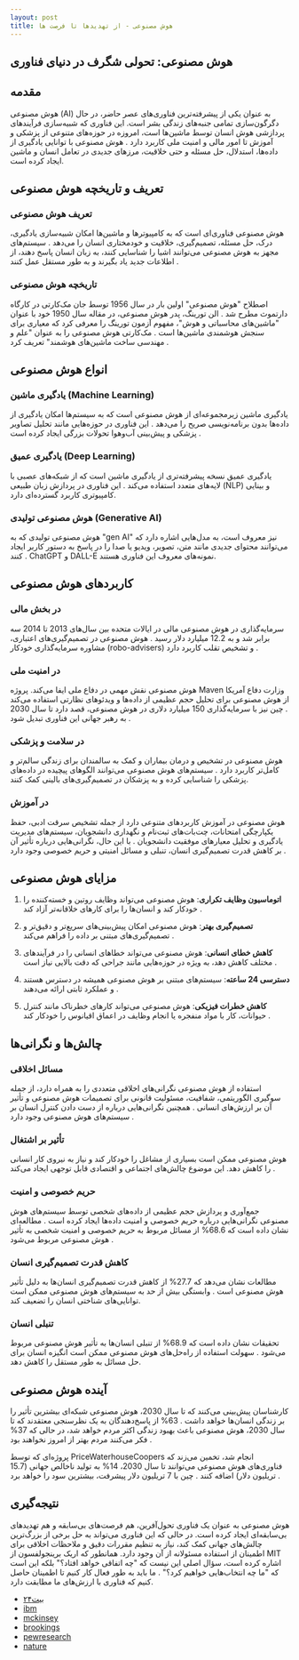 ```yaml
---
layout: post
title: هوش مصنوعی - از تهدیدها تا فرصت ها
---
```


## هوش مصنوعی: تحولی شگرف در دنیای فناوری

## مقدمه

هوش مصنوعی (AI) به عنوان یکی از پیشرفته‌ترین فناوری‌های عصر حاضر، در حال دگرگون‌سازی تمامی جنبه‌های زندگی بشر است. این فناوری که شبیه‌سازی فرآیندهای پردازشی هوش انسان توسط ماشین‌ها است، امروزه در حوزه‌های متنوعی از پزشکی و آموزش تا امور مالی و امنیت ملی کاربرد دارد . هوش مصنوعی با توانایی یادگیری از داده‌ها، استدلال، حل مسئله و حتی خلاقیت، مرزهای جدیدی در تعامل انسان و ماشین ایجاد کرده است.

## تعریف و تاریخچه هوش مصنوعی

### تعریف هوش مصنوعی

هوش مصنوعی فناوری‌ای است که به کامپیوترها و ماشین‌ها امکان شبیه‌سازی یادگیری، درک، حل مسئله، تصمیم‌گیری، خلاقیت و خودمختاری انسان را می‌دهد . سیستم‌های مجهز به هوش مصنوعی می‌توانند اشیا را شناسایی کنند، به زبان انسان پاسخ دهند، از اطلاعات جدید یاد بگیرند و به طور مستقل عمل کنند .

### تاریخچه هوش مصنوعی

اصطلاح "هوش مصنوعی" اولین بار در سال 1956 توسط جان مک‌کارتی در کارگاه دارتموث مطرح شد . الن تورینگ، پدر هوش مصنوعی، در مقاله سال 1950 خود با عنوان "ماشین‌های محاسباتی و هوش"، مفهوم آزمون تورینگ را معرفی کرد که معیاری برای سنجش هوشمندی ماشین‌ها است . مک‌کارتی هوش مصنوعی را به عنوان "علم و مهندسی ساخت ماشین‌های هوشمند" تعریف کرد .

## انواع هوش مصنوعی

### یادگیری ماشین (Machine Learning)

یادگیری ماشین زیرمجموعه‌ای از هوش مصنوعی است که به سیستم‌ها امکان یادگیری از داده‌ها بدون برنامه‌نویسی صریح را می‌دهد . این فناوری در حوزه‌هایی مانند تحلیل تصاویر پزشکی و پیش‌بینی آب‌وهوا تحولات بزرگی ایجاد کرده است .

### یادگیری عمیق (Deep Learning)

یادگیری عمیق نسخه پیشرفته‌تری از یادگیری ماشین است که از شبکه‌های عصبی با لایه‌های متعدد استفاده می‌کند . این فناوری در پردازش زبان طبیعی (NLP) و بینایی کامپیوتری کاربرد گسترده‌ای دارد.

### هوش مصنوعی تولیدی (Generative AI)

هوش مصنوعی تولیدی که به "gen AI" نیز معروف است، به مدل‌هایی اشاره دارد که می‌توانند محتوای جدیدی مانند متن، تصویر، ویدیو یا صدا را در پاسخ به دستور کاربر ایجاد کنند . ChatGPT و DALL-E نمونه‌های معروف این فناوری هستند.

## کاربردهای هوش مصنوعی

### در بخش مالی

سرمایه‌گذاری در هوش مصنوعی مالی در ایالات متحده بین سال‌های 2013 تا 2014 سه برابر شد و به 12.2 میلیارد دلار رسید . هوش مصنوعی در تصمیم‌گیری‌های اعتباری، مشاوره سرمایه‌گذاری خودکار (robo-advisers) و تشخیص تقلب کاربرد دارد .

### در امنیت ملی

هوش مصنوعی نقش مهمی در دفاع ملی ایفا می‌کند. پروژه Maven وزارت دفاع آمریکا از هوش مصنوعی برای تحلیل حجم عظیمی از داده‌ها و ویدئوهای نظارتی استفاده می‌کند . چین نیز با سرمایه‌گذاری 150 میلیارد دلاری در هوش مصنوعی، قصد دارد تا سال 2030 به رهبر جهانی این فناوری تبدیل شود .

### در سلامت و پزشکی

هوش مصنوعی در تشخیص و درمان بیماران و کمک به سالمندان برای زندگی سالم‌تر و کامل‌تر کاربرد دارد . سیستم‌های هوش مصنوعی می‌توانند الگوهای پیچیده در داده‌های پزشکی را شناسایی کرده و به پزشکان در تصمیم‌گیری‌های بالینی کمک کنند.

### در آموزش

هوش مصنوعی در آموزش کاربردهای متنوعی دارد از جمله تشخیص سرقت ادبی، حفظ یکپارچگی امتحانات، چت‌بات‌های ثبت‌نام و نگهداری دانشجویان، سیستم‌های مدیریت یادگیری و تحلیل معیارهای موفقیت دانشجویان . با این حال، نگرانی‌هایی درباره تأثیر آن بر کاهش قدرت تصمیم‌گیری انسان، تنبلی و مسائل امنیتی و حریم خصوصی وجود دارد .

## مزایای هوش مصنوعی

1. **اتوماسیون وظایف تکراری**: هوش مصنوعی می‌تواند وظایف روتین و خسته‌کننده را خودکار کند و انسان‌ها را برای کارهای خلاقانه‌تر آزاد کند .

2. **تصمیم‌گیری بهتر**: هوش مصنوعی امکان پیش‌بینی‌های سریع‌تر و دقیق‌تر و تصمیم‌گیری‌های مبتنی بر داده را فراهم می‌کند .

3. **کاهش خطای انسانی**: هوش مصنوعی می‌تواند خطاهای انسانی را در فرآیندهای مختلف کاهش دهد، به ویژه در حوزه‌هایی مانند جراحی که دقت بالایی نیاز است .

4. **دسترسی 24 ساعته**: سیستم‌های مبتنی بر هوش مصنوعی همیشه در دسترس هستند و عملکرد ثابتی ارائه می‌دهند .

5. **کاهش خطرات فیزیکی**: هوش مصنوعی می‌تواند کارهای خطرناک مانند کنترل حیوانات، کار با مواد منفجره یا انجام وظایف در اعماق اقیانوس را خودکار کند .

## چالش‌ها و نگرانی‌ها

### مسائل اخلاقی

استفاده از هوش مصنوعی نگرانی‌های اخلاقی متعددی را به همراه دارد، از جمله سوگیری الگوریتمی، شفافیت، مسئولیت قانونی برای تصمیمات هوش مصنوعی و تأثیر آن بر ارزش‌های انسانی . همچنین نگرانی‌هایی درباره از دست دادن کنترل انسان بر سیستم‌های هوش مصنوعی وجود دارد .

### تأثیر بر اشتغال

هوش مصنوعی ممکن است بسیاری از مشاغل را خودکار کند و نیاز به نیروی کار انسانی را کاهش دهد. این موضوع چالش‌های اجتماعی و اقتصادی قابل توجهی ایجاد می‌کند .

### حریم خصوصی و امنیت

جمع‌آوری و پردازش حجم عظیمی از داده‌های شخصی توسط سیستم‌های هوش مصنوعی نگرانی‌هایی درباره حریم خصوصی و امنیت داده‌ها ایجاد کرده است . مطالعه‌ای نشان داده است که 68.6% از مسائل مربوط به حریم خصوصی و امنیت شخصی به تأثیر هوش مصنوعی مربوط می‌شود .

### کاهش قدرت تصمیم‌گیری انسان

مطالعات نشان می‌دهد که 27.7% از کاهش قدرت تصمیم‌گیری انسان‌ها به دلیل تأثیر هوش مصنوعی است . وابستگی بیش از حد به سیستم‌های هوش مصنوعی ممکن است توانایی‌های شناختی انسان را تضعیف کند.

### تنبلی انسان

تحقیقات نشان داده است که 68.9% از تنبلی انسان‌ها به تأثیر هوش مصنوعی مربوط می‌شود . سهولت استفاده از راه‌حل‌های هوش مصنوعی ممکن است انگیزه انسان برای حل مسائل به طور مستقل را کاهش دهد.

## آینده هوش مصنوعی

کارشناسان پیش‌بینی می‌کنند که تا سال 2030، هوش مصنوعی شبکه‌ای بیشترین تأثیر را بر زندگی انسان‌ها خواهد داشت . 63% از پاسخ‌دهندگان به یک نظرسنجی معتقدند که تا سال 2030، هوش مصنوعی باعث بهبود زندگی اکثر مردم خواهد شد، در حالی که 37% فکر می‌کنند مردم بهتر از امروز نخواهند بود .

پروژه‌ای که توسط PriceWaterhouseCoopers انجام شد، تخمین می‌زند که فناوری‌های هوش مصنوعی می‌توانند تا سال 2030، 14% به تولید ناخالص جهانی (15.7 تریلیون دلار) اضافه کنند . چین با 7 تریلیون دلار پیشرفت، بیشترین سود را خواهد برد .

## نتیجه‌گیری

هوش مصنوعی به عنوان یک فناوری تحول‌آفرین، هم فرصت‌های بی‌سابقه و هم تهدیدهای بی‌سابقه‌ای ایجاد کرده است. در حالی که این فناوری می‌تواند به حل برخی از بزرگ‌ترین چالش‌های جهانی کمک کند، نیاز به تنظیم مقررات دقیق و ملاحظات اخلاقی برای اطمینان از استفاده مسئولانه از آن وجود دارد. همانطور که اریک برینجولفسون از MIT اشاره کرده است، سؤال اصلی این نیست که "چه اتفاقی خواهد افتاد؟" بلکه این است که "ما چه انتخاب‌هایی خواهیم کرد؟" . ما باید به طور فعال کار کنیم تا اطمینان حاصل کنیم که فناوری با ارزش‌های ما مطابقت دارد.

- [بیت۲۴](https://bit24.cash/blog/ai/)
- [ibm](https://www.ibm.com/think/topics/artificial-intelligence)
- [mckinsey](https://www.mckinsey.com/featured-insights/mckinsey-explainers/what-is-ai)
- [brookings](https://www.brookings.edu/articles/how-artificial-intelligence-is-transforming-the-world/)
- [pewresearch](https://www.pewresearch.org/internet/2018/12/10/artificial-intelligence-and-the-future-of-humans/)
- [nature](https://www.nature.com/articles/s41599-023-01787-8)
